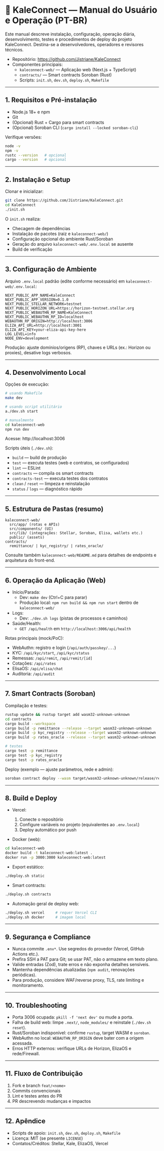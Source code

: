 # 🌿 KaleConnect — Manual do Usuário e Operação (PT-BR)

Este manual descreve instalação, configuração, operação diária, desenvolvimento, testes e procedimentos de deploy do projeto KaleConnect. Destina-se a desenvolvedores, operadores e revisores técnicos.

- Repositório: https://github.com/Jistriane/KaleConnect
- Componentes principais:
  - `kaleconnect-web/` — Aplicação web (Next.js + TypeScript)
  - `contracts/` — Smart contracts Soroban (Rust)
  - Scripts: `init.sh`, `dev.sh`, `deploy.sh`, `Makefile`

---

## 1. Requisitos e Pré-instalação

- Node.js 18+ e npm
- Git
- (Opcional) Rust + Cargo para smart contracts
- (Opcional) Soroban CLI (`cargo install --locked soroban-cli`)

Verifique versões:
```bash
node -v
npm -v
rustc --version   # opcional
cargo --version   # opcional
```

---

## 2. Instalação e Setup

Clonar e inicializar:
```bash
git clone https://github.com/Jistriane/KaleConnect.git
cd KaleConnect
./init.sh
```
O `init.sh` realiza:
- Checagem de dependências
- Instalação de pacotes (raiz e `kaleconnect-web/`)
- Configuração opcional do ambiente Rust/Soroban
- Geração do arquivo `kaleconnect-web/.env.local` se ausente
- Build de verificação

---

## 3. Configuração de Ambiente

Arquivo `.env.local` padrão (edite conforme necessário) em `kaleconnect-web/.env.local`:
```
NEXT_PUBLIC_APP_NAME=KaleConnect
NEXT_PUBLIC_APP_VERSION=0.1.0
NEXT_PUBLIC_STELLAR_NETWORK=testnet
NEXT_PUBLIC_HORIZON_URL=https://horizon-testnet.stellar.org
NEXT_PUBLIC_WEBAUTHN_RP_NAME=KaleConnect
NEXT_PUBLIC_WEBAUTHN_RP_ID=localhost
WEBAUTHN_RP_ORIGIN=http://localhost:3006
ELIZA_API_URL=http://localhost:3001
ELIZA_API_KEY=your-eliza-api-key-here
LOG_LEVEL=info
NODE_ENV=development
```
Produção: ajuste domínios/origens (RP), chaves e URLs (ex.: Horizon ou proxies), desative logs verbosos.

---

## 4. Desenvolvimento Local

Opções de execução:
```bash
# usando Makefile
make dev

# usando script utilitário
a./dev.sh start

# manualmente
cd kaleconnect-web
npm run dev
```
Acesse: http://localhost:3006

Scripts úteis (`./dev.sh`):
- `build` — build de produção
- `test` — executa testes (web e contratos, se configurados)
- `lint` — ESLint
- `contracts` — compila os smart contracts
- `contracts-test` — executa testes dos contratos
- `clean` / `reset` — limpeza e reinstalação
- `status` / `logs` — diagnóstico rápido

---

## 5. Estrutura de Pastas (resumo)

```
kaleconnect-web/
  src/app/ (rotas e APIs)
  src/components/ (UI)
  src/lib/ (integrações: Stellar, Soroban, Elisa, wallets etc.)
  public/ (assets)
contracts/
  remittance/ | kyc_registry/ | rates_oracle/
```
Consulte também `kaleconnect-web/README.md` para detalhes de endpoints e arquitetura do front-end.

---

## 6. Operação da Aplicação (Web)

- Início/Parada:
  - Dev: `make dev` (Ctrl+C para parar)
  - Produção local: `npm run build && npm run start` dentro de `kaleconnect-web/`
- Logs:
  - Dev: `./dev.sh logs` (pistas de processos e caminhos)
- Saúde/Health:
  - `GET /api/health` em `http://localhost:3006/api/health`

Rotas principais (mock/PoC):
- WebAuthn: registro e login (`/api/auth/passkey/...`)
- KYC: `/api/kyc/start`, `/api/kyc/status`
- Remessas: `/api/remit`, `/api/remit/[id]`
- Cotações: `/api/rates`
- ElisaOS: `/api/elisa/chat`
- Auditoria: `/api/audit`

---

## 7. Smart Contracts (Soroban)

Compilação e testes:
```bash
rustup update && rustup target add wasm32-unknown-unknown
cd contracts
cargo build --workspace
cargo build -p remittance --release --target wasm32-unknown-unknown
cargo build -p kyc_registry --release --target wasm32-unknown-unknown
cargo build -p rates_oracle --release --target wasm32-unknown-unknown

# testes
cargo test -p remittance
cargo test -p kyc_registry
cargo test -p rates_oracle
```
Deploy (exemplo — ajuste parâmetros, rede e admin):
```bash
soroban contract deploy --wasm target/wasm32-unknown-unknown/release/remittance.wasm --network testnet
```

---

## 8. Build e Deploy

- Vercel:
  1) Conecte o repositório
  2) Configure variáveis no projeto (equivalentes ao `.env.local`)
  3) Deploy automático por push

- Docker (web):
```bash
cd kaleconnect-web
docker build -t kaleconnect-web:latest .
docker run -p 3000:3000 kaleconnect-web:latest
```

- Export estático:
```bash
./deploy.sh static
```

- Smart contracts:
```bash
./deploy.sh contracts
```

- Automação geral de deploy web:
```bash
./deploy.sh vercel     # requer Vercel CLI
./deploy.sh docker     # imagem local
```

---

## 9. Segurança e Compliance

- Nunca commite `.env*`. Use segredos do provedor (Vercel, GitHub Actions etc.).
- Prefira SSH a PAT para Git; se usar PAT, não o armazene em texto plano.
- Valide entradas (Zod), trate erros e não exponha detalhes sensíveis.
- Mantenha dependências atualizadas (`npm audit`, renovações periódicas).
- Para produção, considere WAF/reverse proxy, TLS, rate limiting e monitoramento.

---

## 10. Troubleshooting

- Porta 3006 ocupada: `pkill -f 'next dev'` ou mude a porta.
- Falha de build web: limpe `.next/`, `node_modules/` e reinstale (`./dev.sh reset`).
- Rust/Soroban indisponível: confirme `rustup`, target WASM e `soroban`.
- WebAuthn no local: `WEBAUTHN_RP_ORIGIN` deve bater com a origem acessada.
- Erros HTTP externos: verifique URLs de Horizon, ElizaOS e rede/Firewall.

---

## 11. Fluxo de Contribuição

1. Fork e branch `feat/<nome>`
2. Commits convencionais
3. Lint e testes antes do PR
4. PR descrevendo mudanças e impactos

---

## 12. Apêndice

- Scripts de apoio: `init.sh`, `dev.sh`, `deploy.sh`, `Makefile`
- Licença: MIT (se presente `LICENSE`)
- Contatos/Créditos: Stellar, Kale, ElizaOS, Vercel
